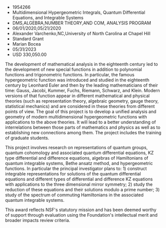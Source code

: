 
* 1954266
* Multidimensional Hypergeometric Integrals, Quantum Differential Equations, and Integrable Systems
* DMS,ALGEBRA,NUMBER THEORY,AND COM, ANALYSIS PROGRAM
* 06/01/2020,05/21/2020
* Alexander Varchenko,NC,University of North Carolina at Chapel Hill
* Standard Grant
* Marian Bocea
* 05/31/2023
* USD 330,050.00

The development of mathematical analysis in the eighteenth century led to the
development of new special functions in addition to polynomial functions and
trigonometric functions. In particular, the famous hypergeometric function was
introduced and studied in the eighteenth century by Leonhard Euler and then by
the leading mathematicians of their time: Gauss, Jacobi, Kummer, Fuchs, Riemann,
Schwarz, and Klein. Modern versions of that function appear in different
mathematical and physical theories (such as representation theory, algebraic
geometry, gauge theory, statistical mechanics) and are considered in these
theories from different points of view. The goal of this project is to develop a
unified analysis and geometry of modern multidimensional hypergeometric
functions with applications to the above theories. It will lead to a better
understanding of interrelations between those parts of mathematics and physics
as well as to establishing new connections among them. The project includes the
training of graduate students.

This project involves research on representations of quantum groups, quantum
cohomology and associated quantum differential equations, KZ type differential
and difference equations, algebras of Hamiltonians of quantum integrable
systems, Bethe ansatz method, and hypergeometric functions. In particular the
principal investigator plans to: 1) construct integrable representations for
solutions of the quantum differential equations and different types of
differential and difference KZ equations with applications to the three
dimensional mirror symmetry; 2) study the reduction of these equations and their
solutions modulo a prime number; 3) study of the spectrum of commuting
Hamiltonians in the associated quantum integrable systems.

This award reflects NSF's statutory mission and has been deemed worthy of
support through evaluation using the Foundation's intellectual merit and broader
impacts review criteria.

